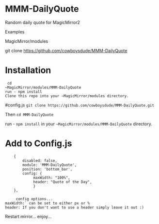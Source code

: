 # MMM-DailyQuote
Random daily quote for MagicMirror2

  
Examples
  
 MagicMirror/modules
 
  
 git clone https://github.com/cowboysdude/MMM-DailyQuote
 
  
 # Installation
  
     cd
    ~MagicMirror/modules/MMM-DailyQuote
    run - npm install
    Clone this repo into your ~MagicMirror/modules directory.
  
 #config.js
 `git clone https://github.com/cowboysdude/MMM-DailyQuote.git`
 
 Then `cd MMM-DailyQuote`
 
 run - `npm install` in your `~MagicMirror/modules/MMM-DailyQuote` directory.
 
 # Add to Config.js
  
        { 
            disabled: false,
            module: 'MMM-DailyQuote', 
            position: 'bottom_bar', 
            config: { 
                 maxWidth: "100%", 
                 header: "Quote of the Day", 
                 } 
        },
          
         config options...
    maxWidth:` can be set to either px or %
    header: If you don't want to use a header simply leave it out :)
  
  Restart mirror... enjoy...  
